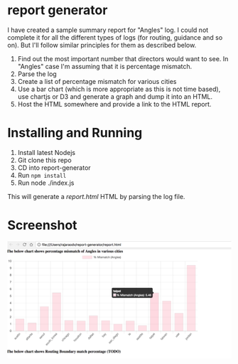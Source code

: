 # report generator

I have created a sample summary report for "Angles" log. I could not complete it for all the different types of logs (for routing, guidance and so on). But I'll follow similar principles for them as described below.

1. Find out the most important number that directors would want to see. In "Angles" case I'm assuming that it is percentage mismatch. 
2. Parse the log
3. Create a list of percentage mismatch for various cities
4. Use a bar chart (which is more appropriate as this is not time based), use chartjs or D3 and generate a graph and dump it into an HTML.
5. Host the HTML somewhere and provide a link to the HTML report.

# Installing and Running

1. Install latest Nodejs
2. Git clone this repo
3. CD into report-generator
4. Run `npm install`
5. Run node ./index.js

This will generate a *report.html* HTML by parsing the log file. 

# Screenshot

<img src="https://github.com/itsrupa/report-generator/blob/master/report-screenshot.png?raw=true" />